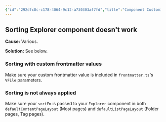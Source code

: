 ```yaml
---
{"id":"292dfc8c-c178-4064-9c12-a730303af7fd","title":"Component Customization","description":"Fixes for issues with passing parameters to components.","publish":true,"date_created":"Sunday, November 3rd 2024, 8:22:03 pm","date_modified":"Sunday, November 3rd 2024, 8:29:54 pm","editing_lock":true,"live_preview":true,"cssclasses":["mado-heading"],"PassFrontmatter":true}
---
```



## Sorting Explorer component doesn't work

**Cause:** Various.

**Solution:** See below.

### Sorting with custom frontmatter values

Make sure your custom frontmatter value is included in `frontmatter.ts`'s `VFile` parameters.

### Sorting is not always applied

Make sure your `sortFn` is passed to your `Explorer` component in both `defaultContentPageLayout` (Most pages) and `defaultListPageLayout` (Folder pages, Tag pages).
